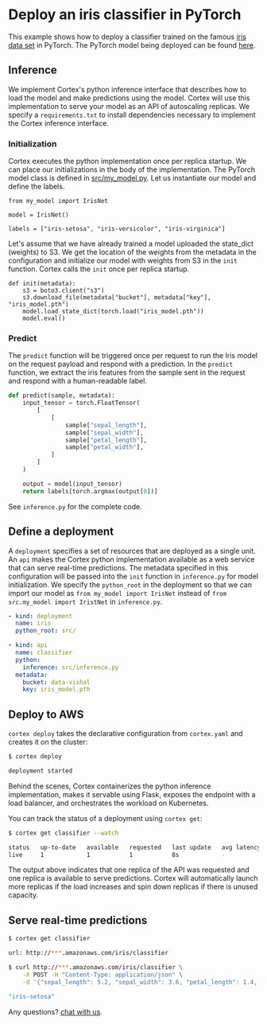 # Deploy an iris classifier in PyTorch

This example shows how to deploy a classifier trained on the famous [iris data set](https://archive.ics.uci.edu/ml/datasets/iris) in PyTorch. The PyTorch model being deployed can be found [here](./src/model.py).

## Inference

We implement Cortex's python inference interface that describes how to load the model and make predictions using the model. Cortex will use this implementation to serve your model as an API of autoscaling replicas. We specify a `requirements.txt` to install dependencies necessary to implement the Cortex inference interface.

### Initialization

Cortex executes the python implementation once per replica startup. We can place our initializations in the body of the implementation. The PyTorch model class is defined in [src/my_model.py](./src/my_model.py). Let us instantiate our model and define the labels.
```
from my_model import IrisNet

model = IrisNet()

labels = ["iris-setosa", "iris-versicolor", "iris-virginica"]
```

Let's assume that we have already trained a model uploaded the state_dict (weights) to S3. We get the location of the weights from the metadata in the configuration and initialize our model with weights from S3 in the `init` function. Cortex calls the `init` once per replica startup.
```
def init(metadata):
    s3 = boto3.client("s3")
    s3.download_file(metadata["bucket"], metadata["key"], "iris_model.pth")
    model.load_state_dict(torch.load("iris_model.pth"))
    model.eval()
```

### Predict

The `predict` function will be triggered once per request to run the Iris model on the request payload and respond with a prediction. In the `predict` function, we extract the iris features from the sample sent in the request and respond with a human-readable label.

```python
def predict(sample, metadata):
    input_tensor = torch.FloatTensor(
        [
            [
                sample["sepal_length"],
                sample["sepal_width"],
                sample["petal_length"],
                sample["petal_width"],
            ]
        ]
    )

    output = model(input_tensor)
    return labels[torch.argmax(output[0])]
```

See `inference.py` for the complete code.

## Define a deployment

A `deployment` specifies a set of resources that are deployed as a single unit. An `api` makes the Cortex python implementation available as a web service that can serve real-time predictions. The metadata specified in this configuration will be passed into the `init` function in `inference.py` for model initialization. We specify the `python_root` in the deployment so that we can import our model as `from my_model import IrisNet` instead of `from src.my_model import IristNet` in `inference.py`.

```yaml
- kind: deployment
  name: iris
  python_root: src/

- kind: api
  name: classifier
  python:
    inference: src/inference.py
  metadata:
    bucket: data-vishal
    key: iris_model.pth
```

## Deploy to AWS

`cortex deploy` takes the declarative configuration from `cortex.yaml` and creates it on the cluster:

```bash
$ cortex deploy

deployment started
```

Behind the scenes, Cortex containerizes the python inference implementation, makes it servable using Flask, exposes the endpoint with a load balancer, and orchestrates the workload on Kubernetes.

You can track the status of a deployment using `cortex get`:

```bash
$ cortex get classifier --watch

status   up-to-date   available   requested   last update   avg latency
live     1            1           1           8s            -
```

The output above indicates that one replica of the API was requested and one replica is available to serve predictions. Cortex will automatically launch more replicas if the load increases and spin down replicas if there is unused capacity.

## Serve real-time predictions

```bash
$ cortex get classifier

url: http://***.amazonaws.com/iris/classifier

$ curl http://***.amazonaws.com/iris/classifier \
    -X POST -H "Content-Type: application/json" \
    -d '{"sepal_length": 5.2, "sepal_width": 3.6, "petal_length": 1.4, "petal_width": 0.3}'

"iris-setosa"
```

Any questions? [chat with us](https://gitter.im/cortexlabs/cortex).
